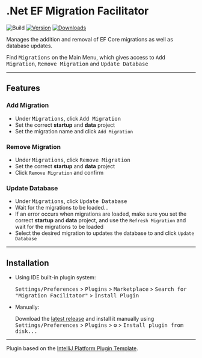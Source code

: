 # .Net EF Migration Facilitator

![Build](https://github.com/minasploit/migration-facilitator/workflows/Build/badge.svg)
[![Version](https://img.shields.io/jetbrains/plugin/v/17026.svg)](https://plugins.jetbrains.com/plugin/17026)
[![Downloads](https://img.shields.io/jetbrains/plugin/d/17026.svg)](https://plugins.jetbrains.com/plugin/17026)

Manages the addition and removal of EF Core migrations as well as database updates.

Find <kbd>Migrations</kbd> on the Main Menu, which gives access to <kbd>Add Migration</kbd>, <kbd>Remove Migration</kbd>
and <kbd>Update Database</kbd>

---

<h2>Features</h2>

<h3>Add Migration</h3>

- Under <kbd>Migrations</kbd>, click <kbd>Add Migration</kbd>
- Set the correct <b>startup</b> and <b>data</b> project
- Set the migration name and click `Add Migration`

<h3>Remove Migration</h3>

- Under <kbd>Migrations</kbd>, click <kbd>Remove Migration</kbd>
- Set the correct <b>startup</b> and <b>data</b> project
- Click `Remove Migration` and confirm

<h3>Update Database</h3>

- Under <kbd>Migrations</kbd>, click <kbd>Update Database</kbd>
- Wait for the migrations to be loaded...
- If an error occurs when migrations are loaded, make sure you set the correct <b>startup</b> and <b>data</b> project,
  and use the `Refresh Migration` and wait for the migrations to be loaded
- Select the desired migration to updates the database to and click `Update Database`

---

## Installation

- Using IDE built-in plugin system:

  <kbd>Settings/Preferences</kbd> > <kbd>Plugins</kbd> > <kbd>Marketplace</kbd> > <kbd>Search for "Migration
  Facilitator"</kbd> >
  <kbd>Install Plugin</kbd>

- Manually:

  Download the [latest release](https://github.com/minasploit/migration-facilitator/releases/latest) and install it
  manually using
  <kbd>Settings/Preferences</kbd> > <kbd>Plugins</kbd> > <kbd>⚙️</kbd> > <kbd>Install plugin from disk...</kbd>

---
Plugin based on the [IntelliJ Platform Plugin Template][template].

[template]: https://github.com/JetBrains/intellij-platform-plugin-template
